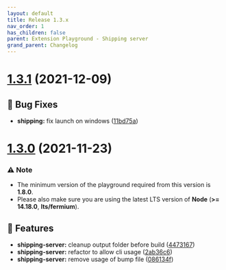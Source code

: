 ```yaml
---
layout: default
title: Release 1.3.x
nav_order: 1
has_children: false
parent: Extension Playground - Shipping server
grand_parent: Changelog
---
```


# [1.3.1](https://github.com/lumapps/lumapps-extensions-shipping-server/compare/v1.3.0...v1.3.1) (2021-12-09)

## 🐛 Bug Fixes

- **shipping:** fix launch on windows ([11bd75a](https://github.com/lumapps/lumapps-extensions-shipping-server/commit/11bd75ac03f123c0a68cca3dc747f59b69581e4f))

# [1.3.0](https://github.com/lumapps/lumapps-extensions-shipping-server/compare/v1.2.0...v1.3.0) (2021-11-23)

### ⚠️ Note

- The minimum version of the playground required from this version is **1.8.0**.
- Please also make sure you are using the latest LTS version of **Node** (**>= 14.18.0**, **lts/fermium**).

## 🚀 Features

- **shipping-server:** cleanup output folder before build ([4473167](https://github.com/lumapps/lumapps-extensions-shipping-server/commit/44731677c8cc77caabf8407fde23eec77f310938))
- **shipping-server:** refactor to allow cli usage ([2ab36c6](https://github.com/lumapps/lumapps-extensions-shipping-server/commit/2ab36c617c2bcf130379ad2764163a8e62012a27))
- **shipping-server:** remove usage of bump file ([086134f](https://github.com/lumapps/lumapps-extensions-shipping-server/commit/086134f64838ed84a9f8ec6ef73e3acd3094c649))
